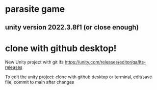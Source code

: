 # parasite game
## unity version 2022.3.8f1 (or close enough)
# clone with github desktop!

New Unity project with git lfs
https://unity.com/releases/editor/qa/lts-releases

To edit the unity project: clone with github desktop or terminal, edit/save file, commit to main after changes
